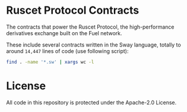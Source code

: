 # Ruscet Protocol Contracts

The contracts that power the Ruscet Protocol, the high-performance derivatives exchange built on the Fuel network.

These include several contracts written in the Sway language, totally to around `14,447` lines of code (use following script):

```bash
find . -name '*.sw' | xargs wc -l
```

# License

All code in this repository is protected under the Apache-2.0 License.
